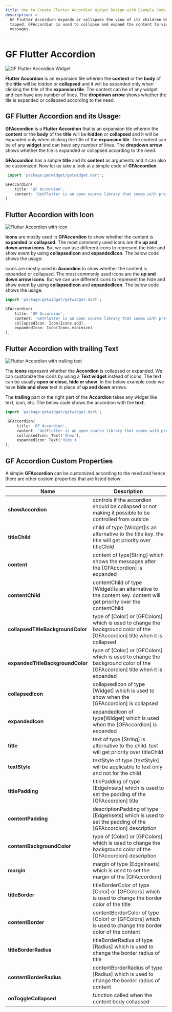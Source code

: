 ```yaml
---
title: How to Create Flutter Accordion Widget Design with Example Code
description: >-
  GF Flutter Accordion expands or collapses the view of its children when it is
  tapped. GFAccordion is used to collapse and expand the content to view the
  messages.
---
```


# GF Flutter Accordion

![GF Flutter Accordion Widget](https://ik.imagekit.io/ionicfirebaseapp/getwidget/docs/tr:w-800,f-auto/Accordion_UXKLspZ4L.png)

**Flutter Accordion** is an expansion tile wherein the **content** or the **body** of the **title** will be hidden or **collapsed** and it will be expanded only when clicking the title of the **expansion tile**. The content can be of any widget and can have any number of lines. The **dropdown** **arrow** shows whether the tile is expanded or collapsed according to the need.

## GF Flutter Accordion and its Usage:

**GFAccordion** is a **Flutter Accordion** that is an expansion tile wherein the **content** or the **body** of the **title** will be **hidden** or **collapsed** and it will be expanded only when clicking the title of the **expansion tile**. The content can be of any **widget** and can have any number of lines. The **dropdown** **arrow** shows whether the tile is expanded or collapsed according to the need.

**GFAccordion** has a simple **title** and its **content** as arguments and it can also be customized. Now let us take a look at a simple code of **GFAccordion**

```dart
 import 'package:getwidget/getwidget.dart';

GFAccordion(
    title: 'GF Accordion',
    content: 'GetFlutter is an open source library that comes with pre-build 1000+ UI components.'
)
```

## Flutter Accordion with Icon

![Flutter Accordion with Icon](https://ik.imagekit.io/ionicfirebaseapp/getwidget/docs/tr:w-800,f-auto/accordion-with-icon-2x_zWtnsZQmZ.png)

**Icons** are mostly used in **GFAccordion** to show whether the content is **expanded** or **collapsed**. The most commonly used icons are the **up and down arrow icons**. But we can use different icons to represent the hide and show event by using **collapsedIcon** and **expandedIcon**. The below code shows the usage:

Icons are mostly used in **Accordion** to show whether the content is expanded or collapsed. The most commonly used icons are the **up and down arrow icons**. But we can use different icons to represent the hide and show event by using **collapsedIcon** and **expandedIcon**. The below code shows the usage:

```dart
import 'package:getwidget/getwidget.dart';

GFAccordion(
    title: 'GF Accordion',
    content: 'GetFlutter is an open source library that comes with pre-build 1000+ UI components.',
    collapsedIcon: Icon(Icons.add),
    expandedIcon: Icon(Icons.minimize)
),
```

## Flutter Accordion with trailing Text

![Flutter Accordion with trailing text](https://ik.imagekit.io/ionicfirebaseapp/getwidget/docs/tr:w-800,f-auto/accordian-with-text-2x_zitIBS6DI_FMr8uWr38.png)

The **icons** represent whether the **Accordion** is collapsed or expanded. We can customize the icons by using a **Text widget** instead of icons. The text can be usually **open or close**, **hide or show**. In the below example code we have **hide and show** text in place of **up and down** arrows.

The **trailing** part or the right part of the **Accordion** takes any widget like text, icon, etc. The below code shows the accordion with the **text**.

```dart
import 'package:getwidget/getwidget.dart';

 GFAccordion(
     title: 'GF Accordion',
     content: 'GetFlutter is an open source library that comes with pre-build 1000+ UI components.',
     collapsedIcon: Text('Show'),
     expandedIcon: Text('Hide')
),
```

## GF Accordion Custom Properties

A simple **GFAccordion** can be customized according to the need and hence there are other custom properties that are listed below:

| Name                              | Description                                                                                                                   |
| --------------------------------- | ----------------------------------------------------------------------------------------------------------------------------- |
| **showAccordion**                 | controls if the accordion should be collapsed or not making it possible to be controlled from outside                         |
| **titleChild**                    | child of type \[Widget]is an alternative to the title key. the title will get priority over titleChild                        |
| **content**                       | content of type\[String] which shows the messages after the \[GFAccordion] is expanded                                        |
| **contentChild**                  | contentChild of type \[Widget]is an alternative to the content key. content will get priority over the contentChild           |
| **collapsedTitleBackgroundColor** | type of \[Color] or \[GFColors] which is used to change the background color of the \[GFAccordion] title when it is collapsed |
| **expandedTitleBackgroundColor**  | type of \[Color] or \[GFColors] which is used to change the background color of the \[GFAccordion] title when it is expanded  |
| **collapsedIcon**                 | collapsedIcon of type \[Widget] which is used to show when the \[GFAccordion] is collapsed                                    |
| **expandedIcon**                  | expandedIcon of type\[Widget] which is used when the \[GFAccordion] is expanded                                               |
| **title**                         | text of type \[String] is alternative to the child. text will get priority over titleChild                                    |
| **textStyle**                     | textStyle of type \[textStyle] will be applicable to text only and not for the child                                          |
| **titlePadding**                  | titlePadding of type \[EdgeInsets] which is used to set the padding of the \[GFAccordion] title                               |
| **contentPadding**                | descriptionPadding of type \[EdgeInsets] which is used to set the padding of the \[GFAccordion] description                   |
| **contentBackgroundColor**        | type of \[Color] or \[GFColors] which is used to change the background color of the \[GFAccordion] description                |
| **margin**                        | margin of type \[EdgeInsets] which is used to set the margin of the \[GFAccordion]                                            |
| **titleBorder**                   | titleBorderColor of type  \[Color] or \[GFColors] which is used to change the border color of the title                       |
| **contentBorder**                 | contentBorderColor of type  \[Color] or \[GFColors] which is used to change the border color of the content                   |
| **titleBorderRadius**             | titleBorderRadius of type  \[Radius]  which is used to change the border radius of title                                      |
| **contentBorderRadius**           | contentBorderRadius of type  \[Radius]  which is used to change the border radius of content                                  |
| **onToggleCollapsed**             | function called when the content body collapsed                                                                               |
